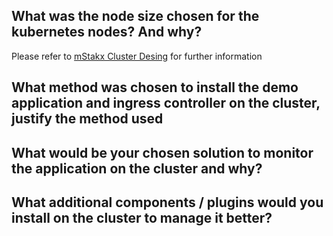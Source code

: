 
## What was the node size chosen for the kubernetes nodes? And why?

Please refer to [mStakx Cluster Desing](mStack-cluster-cpu-memory-desing.xlsx) for further information 

## What method was chosen to install the demo application and ingress controller on the cluster, justify the method used

## What would be your chosen solution to monitor the application on the cluster and why?

## What additional components / plugins would you install on the cluster to manage it better?
